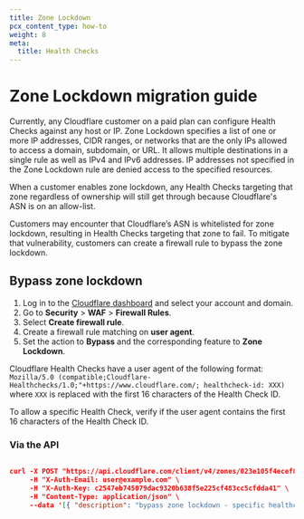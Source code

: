 ```yaml
---
title: Zone Lockdown
pcx_content_type: how-to
weight: 8
meta:
  title: Health Checks
---
```


# Zone Lockdown migration guide

Currently, any Cloudflare customer on a paid plan can configure Health Checks against any host or IP. Zone Lockdown specifies a list of one or more IP addresses, CIDR ranges, or networks that are the only IPs allowed to access a domain, subdomain, or URL. It allows multiple destinations in a single rule as well as IPv4 and IPv6 addresses. IP addresses not specified in the Zone Lockdown rule are denied access to the specified resources.

When a customer enables zone lockdown, any Health Checks targeting that zone regardless of ownership will still get through because Cloudflare's ASN is on an allow-list.

Customers may encounter that Cloudflare’s ASN is whitelisted for zone lockdown, resulting in Health Checks targeting that zone to fail. To mitigate that vulnerability, customers can create a firewall rule to bypass the zone lockdown.

## Bypass zone lockdown

1. Log in to the [Cloudflare dashboard](https://dash.cloudflare.com) and select your account and domain.
2. Go to **Security** > **WAF** > **Firewall Rules**.
3. Select **Create firewall rule**.
4. Create a firewall rule matching on **user agent**.
5. Set the action to **Bypass** and the corresponding feature to **Zone Lockdown**.

Cloudflare Health Checks have a user agent of the following format: 
`Mozilla/5.0 (compatible;Cloudflare-Healthchecks/1.0;"+https://www.cloudflare.com/; healthcheck-id: XXX)` where `XXX` is replaced with the first 16 characters of the Health Check ID.

To allow a specific Health Check, verify if the user agent contains the first 16 characters of the Health Check ID.

### Via the API

```json

curl -X POST "https://api.cloudflare.com/client/v4/zones/023e105f4ecef8ad9ca31a8372d0c353/firewall/rules" \
     -H "X-Auth-Email: user@example.com" \
     -H "X-Auth-Key: c2547eb745079dac9320b638f5e225cf483cc5cfdda41" \
     -H "Content-Type: application/json" \
     --data '[{ "description": "bypass zone lockdown - specific healthcheck","action": "bypass","products": ["zoneLockdown"],"filter": {"expression": "(http.user_agent contains \"1234567890abcdef\")"}}]

``` 
